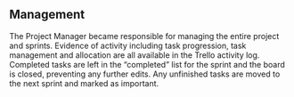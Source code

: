 ## Management

The Project Manager became responsible for managing the entire project and sprints. Evidence of activity including task progression, task management and allocation are all available in the Trello activity log. Completed tasks are left in the “completed” list for the sprint and the board is closed, preventing any further edits. Any unfinished tasks are moved to the next sprint and marked as important.